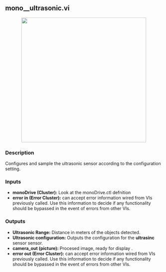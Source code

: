 ## mono__ultrasonic.vi
<p align="center">
<img src="https://github.com/monoDriveIO/client/raw/master/WikiPhotos/LV_client/sensors/mono__ultrasonicc.png" 
width="400"  />
</p>

### Description
Configures and sample the ultrasonic sensor according to the configuration setting.


### Inputs

- **monoDrive (Cluster):** Look at the monoDrive.ctl defnition
- **error in (Error Cluster):** can accept error information wired from VIs previously called. Use this information to decide if any functionality should be bypassed in the event of errors from other VIs.


### Outputs
- **Ultrasonic Range:** Distance in meters of the objects detected.
- **Ultrasonic configuration:** Outputs the configuration for the **ultrasinc** sensor sensor.
- **camera_out (picture):** Procesed image, ready for display .
- **error out (Error Cluster):** can accept error information wired from VIs previously called. Use this information to decide if any functionality should be bypassed in the event of errors from other VIs.
